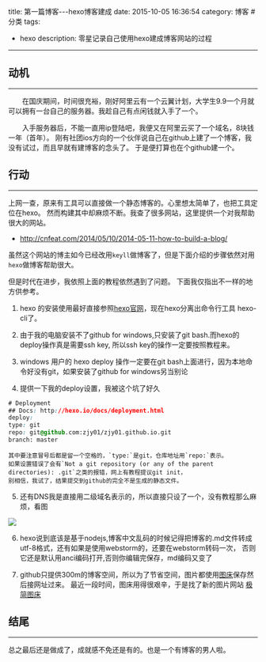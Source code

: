 title: 第一篇博客---hexo博客建成
date: 2015-10-05 16:36:54
category: 博客 #分类
tags:
- hexo
description: 零星记录自己使用hexo建成博客网站的过程
---

## 动机
**********************
<p>　　在国庆期间，时间很充裕，刚好阿里云有一个云翼计划，大学生9.9一个月就可以拥有一台自己的服务器。我趁自己有点闲钱就入手了一个。</p><p>　　入手服务器后，不能一直用ip登陆吧，我便又在阿里云买了一个域名，8块钱一年（首年）。
刚有社团ios方向的一个伙伴说自己在github上建了一个博客，我没有试过，而且早就有建博客的念头了。
于是便打算也在个github建一个。</p>

## 行动
**********************
上网一查，原来有工具可以直接做一个静态博客的。心里想太简单了，也把工具定位在hexo。
然而构建其中却麻烦不断。我查了很多网站，这里提供一个对我帮助很大的网站。

* http://cnfeat.com/2014/05/10/2014-05-11-how-to-build-a-blog/

虽然这个网站的博主如今已经改用`keyll`做博客了，但是下面介绍的步骤依然对用`hexo`做博客帮助很大。

但是时代在进步，我依照上面的教程依然遇到了问题。
下面我仅指出不一样的地方供参考。

<!-- more -->
1. hexo 的安装使用最好直接参照[hexo官网](https://hexo.io/)，现在hexo分离出命令行工具 hexo-cli了。

2. 由于我的电脑安装不了github for windows,只安装了git bash.而hexo的deploy操作真是需要ssh key,
所以ssh key的操作一定要按照教程来。

3. windows 用户的 hexo deploy 操作一定要在git bash上面进行，因为本地命令好没有git，如果安装了github for windows另当别论

4. 提供一下我的deploy设置，我被这个坑了好久
```css
# Deployment
## Docs: http://hexo.io/docs/deployment.html
deploy:
type: git
repo: git@github.com:zjy01/zjy01.github.io.git
branch: master
```
    其中要注意冒号后都是留一个空格的，`type:`是git，仓库地址用`repo:`表示。
    如果设置错误了会有`Not a git repository (or any of the parent directories): .git`之类的报错，网上有教程提议git init，
    别相信，我试了，结果提交到github的完全不是生成的静态文件。

5. 还有DNS我是直接用二级域名表示的，所以直接只设了一个，没有教程那么麻烦，看图
 <img src="http://i11.tietuku.com/87d8fb36ba1a79f1.png">

6. hexo说到底该是基于nodejs,博客中文乱码的时候记得把博客的.md文件转成utf-8格式，还有如果是使用webstorm的，还要在webstorm转码一次，
否则它还是默认用anci编码打开,否则你编辑完保存，md编码又变了

7. github只提供300m的博客空间，所以为了节省空间，图片都使用[图床](http://tuchuang.org/)保存然后接网址过来。
最近一段时间，图床用得很艰辛，于是找了新的图片网站 [极简图床](http://yotuku.cn/)

## 结尾
*******************
总之最后还是做成了，成就感不免还是有的。也是一个有博客的男人啦。
